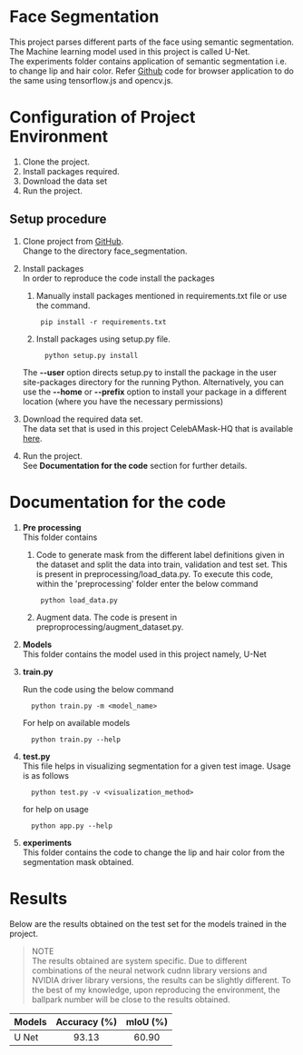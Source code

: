 # Face Segmentation

This project parses different parts of the face using semantic segmentation. 
The Machine learning model used in this project is called U-Net.    
The experiments folder contains application of semantic segmentation i.e. to change lip
and hair color. Refer [Github](https://github.com/Sanjana7395/face_makeup_app.git) code 
for browser application to do the same using tensorflow.js and opencv.js.

Configuration of Project Environment
=====================================

1. Clone the project.
2. Install packages required.
3. Download the data set
4. Run the project.

Setup procedure
----------------
1. Clone project from [GitHub](https://github.com/Sanjana7395/face_segmentation.git).  
      Change to the directory face_segmentation.
2. Install packages  
   In order to reproduce the code install the packages 
   
   1. Manually install packages mentioned in requirements.txt file or use the command.

           pip install -r requirements.txt

   2. Install packages using setup.py file.

            python setup.py install

   The **--user** option directs setup.py to install the package
   in the user site-packages directory for the running Python.
   Alternatively, you can use the **--home** or **--prefix** option to install
   your package in a different location (where you have the necessary permissions)

3. Download the required data set.  
      The data set that is used in this project CelebAMask-HQ that is available
      [here](https://github.com/switchablenorms/CelebAMask-HQ).

4. Run the project.  
      See **Documentation for the code** section for further details.
      
Documentation for the code
===========================

1. __Pre processing__  
   This folder contains  
      
   1. Code to generate mask from the different label definitions given in the dataset and split the data
   into train, validation and test set. This is present in preprocessing/load_data.py. 
   To execute this code, within the 'preprocessing' folder enter the below
   command
           
           python load_data.py
              
   2. Augment data. The code is present in preproprocessing/augment_dataset.py.

2. __Models__  
   This folder contains the model used in this project namely, U-Net

3. __train.py__ 
   
   Run the code using the below command 
                    
         python train.py -m <model_name>
          
   For help on available models
   
         python train.py --help

4. __test.py__  
    This file helps in visualizing segmentation for a given test image. Usage is as follows
      
         python test.py -v <visualization_method>
         
      for help on usage
      
         python app.py --help

5. __experiments__    
    This folder contains the code to change the lip and hair color from the segmentation mask obtained.
      
Results
========

Below are the results obtained on the test set for the models trained in the project.

> NOTE    
   The results obtained are system specific. Due to different combinations of the neural 
   network cudnn library versions and NVIDIA driver library versions, the results can be 
   slightly different. To the best of my knowledge, upon reproducing the environment, the
   ballpark number will be close to the results obtained.

| Models                           | Accuracy (%)  | mIoU (%)  |
|----------------------------------|:-------------:|:---------:|
| U Net                            | 93.13         | 60.90     |
